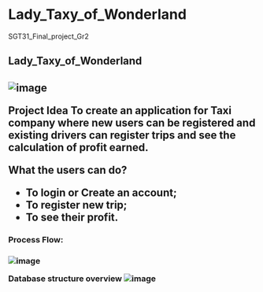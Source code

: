 # Lady_Taxy_of_Wonderland
SGT31_Final_project_Gr2
<h2> Lady_Taxy_of_Wonderland <h2>
  
![image](https://user-images.githubusercontent.com/108826757/191344696-6c657faf-fd41-4a5f-a1f7-0da616315381.png)


Project Idea
To create an application for Taxi company where new users can be registered and existing drivers can register trips and see the 
calculation of profit earned. 

What the users can do?
- To login or Create an account;
- To register new trip;
- To see their profit.

<h3> Process Flow: <h3>

![image](https://user-images.githubusercontent.com/108826757/191358602-c1b895d6-71cc-4dc3-a9f2-da126df55ef6.png)

Database structure overview
![image](https://user-images.githubusercontent.com/108826757/191344510-4fd7109c-642f-4c2a-a6da-3f487600a840.png)
